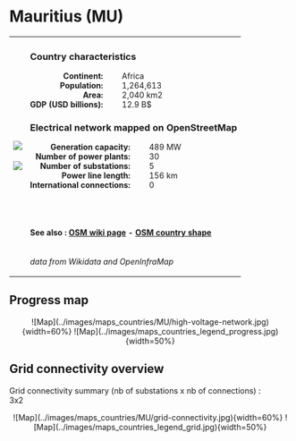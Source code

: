 # Mauritius (MU)

<table width="90%">
<tr>
<td>
<img src="http://commons.wikimedia.org/wiki/Special:FilePath/Flag%20of%20Mauritius.svg" width="250">
<br><br>
<img src="http://commons.wikimedia.org/wiki/Special:FilePath/Mauritius%20%28orthographic%20projection%20with%20inset%29.svg" width="250"></td>
<td>
<h3>Country characteristics</h3>
<div style="display: inline-block;text-align:right;margin-right:30px;font-weight: bold;">
Continent:<br>Population:<br>Area:<br>GDP (USD billions):
</div>
<div style="display: inline-block;">
Africa<br>1,264,613<br>2,040 km2<br>12.9 B$
</div>
<h3>Electrical network mapped on OpenStreetMap</h3>
<div style="display: inline-block;text-align:right;margin-right:30px;font-weight: bold;">Generation capacity:<br>
Number of power plants:<br>
Number of substations:<br>
Power line length:<br>
International connections:<br>
</div>
<div style="display: inline-block;">489 MW<br>
30<br>
5<br>
156 km<br>
0<br>
</div>

<br><br><h4>See also :
<a href="https://wiki.openstreetmap.org/wiki/Power_networks/Mauritius" target="_blank">OSM wiki page</a> -
<a href="https://openstreetmap.org/relation/535828" target="_blank">OSM country shape</a>
</h4>

<br><i>data from Wikidata and OpenInfraMap</i>
</td>
</tr>
</table>


## Progress map

<center>![Map](../images/maps_countries/MU/high-voltage-network.jpg){width=60%}
![Map](../images/maps_countries_legend_progress.jpg){width=50%}</center>



## Grid connectivity overview

Grid connectivity summary (nb of substations x nb of connections) :<br>3x2

<center>![Map](../images/maps_countries/MU/grid-connectivity.jpg){width=60%}
![Map](../images/maps_countries_legend_grid.jpg){width=50%}</center>


